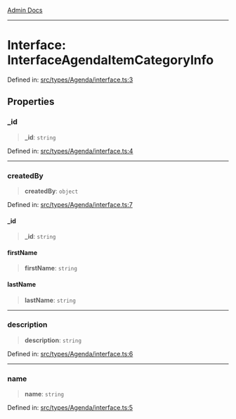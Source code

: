 [Admin Docs](/)

***

# Interface: InterfaceAgendaItemCategoryInfo

Defined in: [src/types/Agenda/interface.ts:3](https://github.com/PalisadoesFoundation/talawa-admin/blob/main/src/types/Agenda/interface.ts#L3)

## Properties

### \_id

> **\_id**: `string`

Defined in: [src/types/Agenda/interface.ts:4](https://github.com/PalisadoesFoundation/talawa-admin/blob/main/src/types/Agenda/interface.ts#L4)

***

### createdBy

> **createdBy**: `object`

Defined in: [src/types/Agenda/interface.ts:7](https://github.com/PalisadoesFoundation/talawa-admin/blob/main/src/types/Agenda/interface.ts#L7)

#### \_id

> **\_id**: `string`

#### firstName

> **firstName**: `string`

#### lastName

> **lastName**: `string`

***

### description

> **description**: `string`

Defined in: [src/types/Agenda/interface.ts:6](https://github.com/PalisadoesFoundation/talawa-admin/blob/main/src/types/Agenda/interface.ts#L6)

***

### name

> **name**: `string`

Defined in: [src/types/Agenda/interface.ts:5](https://github.com/PalisadoesFoundation/talawa-admin/blob/main/src/types/Agenda/interface.ts#L5)
